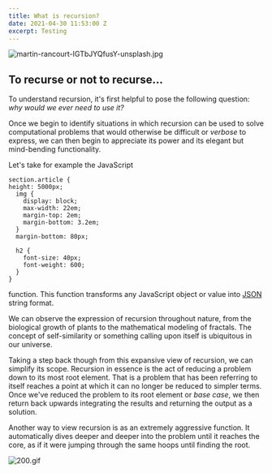 ```yaml
---
title: What is recursion?
date: 2021-04-30 11:53:00 Z
excerpt: Testing
---
```


![martin-rancourt-IGTbJYQfusY-unsplash.jpg](/uploads/martin-rancourt-IGTbJYQfusY-unsplash.jpg)

## To recurse or not to recurse...

To understand recursion, it's first helpful to pose the following question: *why would we ever need to use it?*

Once we begin to identify situations in which recursion can be used to solve computational problems that would otherwise be difficult or *verbose* to express, we can then begin to appreciate its power and its elegant but mind-bending functionality.

Let's take for example the JavaScript 

```
section.article {
height: 5000px;
  img {
    display: block;
    max-width: 22em;
    margin-top: 2em;
    margin-bottom: 3.2em;
  }
  margin-bottom: 80px;

  h2 {
    font-size: 40px;
    font-weight: 600;
  }
}
```


function. This function transforms any JavaScript object or value into [JSON](https://www.json.org/json-en.html) string format.

We can observe the expression of recursion throughout nature, from the biological growth of plants to the mathematical modeling of fractals. The concept of self-similarity or something calling upon itself is ubiquitous in our universe.

Taking a step back though from this expansive view of recursion, we can simplify its scope. Recursion in essence is the act of reducing a problem down to its most root element. That is a problem that has been referring to itself reaches a point at which it can no longer be reduced to simpler terms. Once we've reduced the problem to its root element or *base case*, we then return back upwards integrating the results and returning the output as a solution.

Another way to view recursion is as an extremely aggressive function. It automatically dives deeper and deeper into the problem until it reaches the core, as if it were jumping through the same hoops until finding the root.

![200.gif](/uploads/200.gif)

    
   